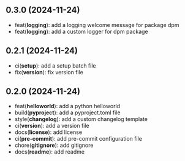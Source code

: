 ## 0.3.0 (2024-11-24)


- feat(**logging**): add a logging welcome message for package dpm<br>
- feat(**logging**): add a custom logger for dpm package<br>

## 0.2.1 (2024-11-24)


- ci(**setup**): add a setup batch file<br>
- fix(**version**): fix version file<br>

## 0.2.0 (2024-11-24)


- feat(**helloworld**): add a python helloworld<br>
- build(**pyproject**): add a pyproject.toml file<br>
- style(**changelog**): add a custom changelog template<br>
- ci(**version**): add a version file<br>
- docs(**license**): add license<br>
- ci(**pre-commit**): add pre-commit configuration file<br>
- chore(**gitignore**): add gitignore<br>
- docs(**readme**): add readme<br>
